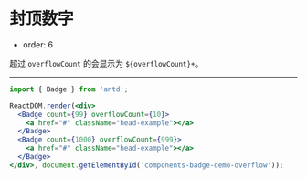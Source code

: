 # 封顶数字

- order: 6

超过 `overflowCount` 的会显示为 `${overflowCount}+`。

---

````jsx
import { Badge } from 'antd';

ReactDOM.render(<div>
  <Badge count={99} overflowCount={10}>
    <a href="#" className="head-example"></a>
  </Badge>
  <Badge count={1000} overflowCount={999}>
    <a href="#" className="head-example"></a>
  </Badge>
</div>, document.getElementById('components-badge-demo-overflow'));
````
